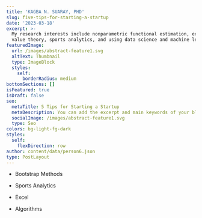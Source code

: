```yaml
---
title: 'KAGBA N. SUARAY, PHD'
slug: five-tips-for-starting-a-startup
date: '2023-03-18'
excerpt: >-
  My research interests include nonparametric functional estimation, extreme
  value theory, sports analytics, and using data science and machine learning.
featuredImage:
  url: /images/abstract-feature1.svg
  altText: Thumbnail
  type: ImageBlock
  styles:
    self:
      borderRadius: medium
bottomSections: []
isFeatured: true
isDraft: false
seo:
  metaTitle: 5 Tips for Starting a Startup
  metaDescription: You can add the excerpt and main keywords of your blog post here.
  socialImage: /images/abstract-feature1.svg
  type: Seo
colors: bg-light-fg-dark
styles:
  self:
    flexDirection: row
author: content/data/person6.json
type: PostLayout
---
```

*   Bootstrap Methods

*   Sports Analytics

*   Excel 

*   Algorithms

